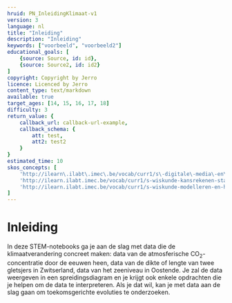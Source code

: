 ```yaml
---
hruid: PN_InleidingKlimaat-v1
version: 3
language: nl
title: "Inleiding"
description: "Inleiding"
keywords: ["voorbeeld", "voorbeeld2"]
educational_goals: [
    {source: Source, id: id}, 
    {source: Source2, id: id2}
]
copyright: Copyright by Jerro
licence: Licenced by Jerro
content_type: text/markdown
available: true
target_ages: [14, 15, 16, 17, 18]
difficulty: 3
return_value: {
    callback_url: callback-url-example,
    callback_schema: {
        att: test,
        att2: test2
    }
}
estimated_time: 10
skos_concepts: [
    'http://ilearn\.ilabt\.imec\.be/vocab/curr1/s\-digitale\-media\-en\-toepassingen', 
    'http://ilearn.ilabt.imec.be/vocab/curr1/s-wiskunde-kansrekenen-statistiek',
    'http://ilearn.ilabt.imec.be/vocab/curr1/s-wiskunde-modelleren-en-heuristiek'
]
---
```


# Inleiding

In deze STEM-notebooks ga je aan de slag met data die de klimaatverandering concreet maken: data van de atmosferische CO<sub>2</sub>-concentratie door de eeuwen heen, data van de dikte of lengte van twee gletsjers in Zwitserland, data van het zeeniveau in Oostende. Je zal de data weergeven in een spreidingsdiagram en je krijgt ook enkele opdrachten die je helpen om de data te interpreteren. Als je dat wil, kan je met data aan de slag gaan om toekomsgerichte evoluties te onderzoeken.
